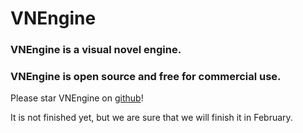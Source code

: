 # VNEngine

### VNEngine is a visual novel engine.  

### VNEngine is open source and free for commercial use.  

Please star VNEngine on [github](https://github.com/VNEngine/VNEngine)!  

It is not finished yet, but we are sure that we will finish it in February.  
